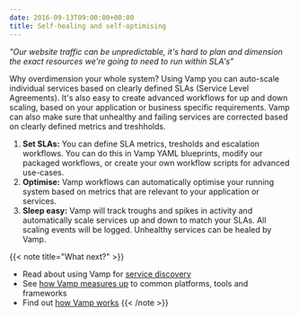 ```yaml
---
date: 2016-09-13T09:00:00+00:00
title: Self-healing and self-optimising
---
```


_"Our website traffic can be unpredictable, it's hard to plan and dimension the exact resources we're going to need to run within SLA's"_

Why overdimension your whole system? Using Vamp you can auto-scale individual services based on clearly defined SLAs (Service Level Agreements). It's also easy to create advanced workflows for up and down scaling, based on your application or business specific requirements. Vamp can also make sure that unhealthy and failing services are corrected based on clearly defined metrics and treshholds.

1. __Set SLAs:__ You can define SLA metrics, tresholds and escalation workflows. You can do this in Vamp YAML blueprints, modify our packaged workflows, or create your own workflow scripts for advanced use-cases.
2. __Optimise:__ Vamp workflows can automatically optimise your running system based on metrics that are relevant to your application or services.
3. __Sleep easy:__ Vamp will track troughs and spikes in activity and automatically scale services up and down to match your SLAs. All scaling events will be logged. Unhealthy services can be healed by Vamp.

{{< note title="What next?" >}}
* Read about using Vamp for [service discovery](/why-use-vamp/use-cases/service-discovery/)
* See [how Vamp measures up](/why-use-vamp/vamp-compared-to//proxies-and-load-balancers/) to common platforms, tools and frameworks  
* Find out [how Vamp works](/documentation/how-vamp-works/architecture-and-components)
{{< /note >}}